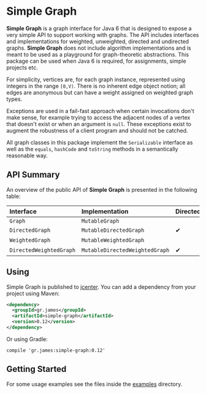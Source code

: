# Simple Graph

**Simple Graph** is a graph interface for Java 6 that is designed to expose a
very simple API to support working with graphs. The API includes interfaces and
implementations for weighted, unweighted, directed and undirected graphs.
**Simple Graph** does not include algorithm implementations and is meant to be
used as a playground for graph-theoretic abstractions. This package can be used
when Java 6 is required, for assignments, simple projects etc.

For simplicity, vertices are, for each graph instance, represented using
integers in the range `[0,V)`. There is no inherent edge object notion; all
edges are anonymous but can have a weight assigned on weighted graph types.

Exceptions are used in a fail-fast approach when certain invocations don't make
sense, for example trying to access the adjacent nodes of a vertex that doesn't
exist or when an argument is `null`. These exceptions exist to augment the
robustness of a client program and should not be catched.

All graph classes in this package implement the `Serializable` interface as well
as the `equals`, `hashCode` and `toString` methods in a semantically reasonable
way.

## API Summary

An overview of the public API of **Simple Graph** is presented in the following
table:

| Interface               | Implementation                 | Directed | Weighted |
| :---------------------- | :----------------------------- | :------- | :------- |
| `Graph`                 | `MutableGraph`                 |          |          |
| `DirectedGraph`         | `MutableDirectedGraph`         | &#10004; |          |
| `WeightedGraph`         | `MutableWeightedGraph`         |          | &#10004; |
| `DirectedWeightedGraph` | `MutableDirectedWeightedGraph` | &#10004; | &#10004; |

## Using

Simple Graph is published to
[jcenter](https://bintray.com/gstamatelat/simple-graph/simple-graph). You can
add a dependency from your project using Maven:

```xml
<dependency>
  <groupId>gr.james</groupId>
  <artifactId>simple-graph</artifactId>
  <version>0.12</version>
</dependency>
```

Or using Gradle:

```
compile 'gr.james:simple-graph:0.12'
```

## Getting Started

For some usage examples see the files inside the
[examples](src/main/java/gr/james/simplegraph/examples) directory.
